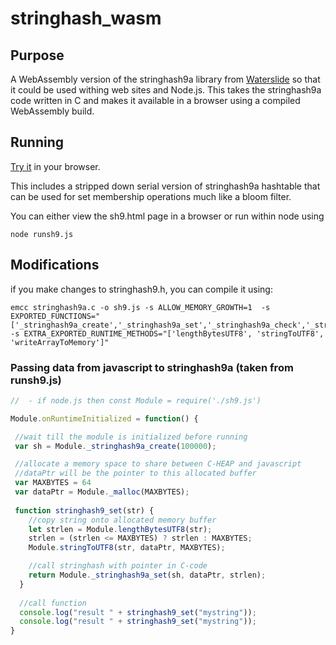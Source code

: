 # stringhash_wasm

## Purpose
A WebAssembly version of the stringhash9a library from [Waterslide](https://github.com/waterslidekid/waterslide)
so that it could be used withing web sites and Node.js.  This takes the stringhash9a code written in C and makes it available in a browser using a compiled WebAssembly build.

## Running

[Try it](https://htmlpreview.github.io/?https://github.com/waterslidekid/stringhash_wasm/blob/master/sh9.html) in your browser.

This includes a stripped down serial version of stringhash9a hashtable that can be used for set membership operations much like a bloom filter.

You can either view the sh9.html page in a browser or run within node using
```console
node runsh9.js
```

## Modifications
if you make changes to stringhash9.h, you can compile it using:
```console
emcc stringhash9a.c -o sh9.js -s ALLOW_MEMORY_GROWTH=1  -s EXPORTED_FUNCTIONS="['_stringhash9a_create','_stringhash9a_set','_stringhash9a_check','_stringhash9a_destroy']" -s EXTRA_EXPORTED_RUNTIME_METHODS="['lengthBytesUTF8', 'stringToUTF8', 'writeArrayToMemory']"
```

### Passing data from javascript to stringhash9a (taken from runsh9.js)
```javascript
//  - if node.js then const Module = require('./sh9.js')

Module.onRuntimeInitialized = function() {

 //wait till the module is initialized before running
 var sh = Module._stringhash9a_create(100000);

 //allocate a memory space to share between C-HEAP and javascript
 //dataPtr will be the pointer to this allocated buffer
 var MAXBYTES = 64
 var dataPtr = Module._malloc(MAXBYTES);
 
 function stringhash9_set(str) {
    //copy string onto allocated memory buffer
    let strlen = Module.lengthBytesUTF8(str);
    strlen = (strlen <= MAXBYTES) ? strlen : MAXBYTES;
    Module.stringToUTF8(str, dataPtr, MAXBYTES);

    //call stringhash with pointer in C-code
    return Module._stringhash9a_set(sh, dataPtr, strlen);
  }
  
  //call function
  console.log("result " + stringhash9_set("mystring"));
  console.log("result " + stringhash9_set("mystring"));
}
````
